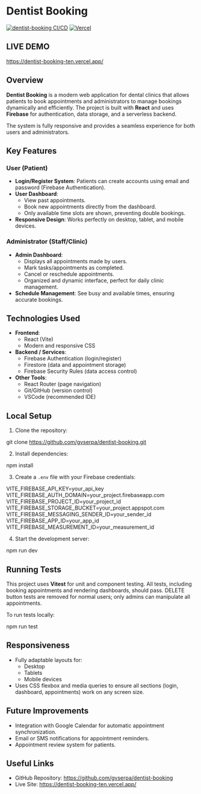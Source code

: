 # Dentist Booking

[![dentist-booking CI/CD](https://github.com/gvserpa/dentist-booking/actions/workflows/lint-test-deploy.yml/badge.svg)](https://github.com/gvserpa/dentist-booking/actions/workflows/lint-test-deploy.yml)
[![Vercel](https://img.shields.io/badge/deploy-vercel-blue)]()

## LIVE DEMO

https://dentist-booking-ten.vercel.app/

## Overview

**Dentist Booking** is a modern web application for dental clinics that allows patients to book appointments and administrators to manage bookings dynamically and efficiently. The project is built with **React** and uses **Firebase** for authentication, data storage, and a serverless backend.

The system is fully responsive and provides a seamless experience for both users and administrators.

## Key Features

### User (Patient)
- **Login/Register System**: Patients can create accounts using email and password (Firebase Authentication).  
- **User Dashboard**:
  - View past appointments.
  - Book new appointments directly from the dashboard.
  - Only available time slots are shown, preventing double bookings.
- **Responsive Design**: Works perfectly on desktop, tablet, and mobile devices.

### Administrator (Staff/Clinic)
- **Admin Dashboard**:
  - Displays all appointments made by users.
  - Mark tasks/appointments as completed.
  - Cancel or reschedule appointments.
  - Organized and dynamic interface, perfect for daily clinic management.
- **Schedule Management**: See busy and available times, ensuring accurate bookings.

## Technologies Used

- **Frontend**:
  - React (Vite)
  - Modern and responsive CSS
- **Backend / Services**:
  - Firebase Authentication (login/register)
  - Firestore (data and appointment storage)
  - Firebase Security Rules (data access control)
- **Other Tools**:
  - React Router (page navigation)
  - Git/GitHub (version control)
  - VSCode (recommended IDE)

## Local Setup

1. Clone the repository:

git clone https://github.com/gvserpa/dentist-booking.git

2. Install dependencies:

npm install

3. Create a `.env` file with your Firebase credentials:

VITE_FIREBASE_API_KEY=your_api_key  
VITE_FIREBASE_AUTH_DOMAIN=your_project.firebaseapp.com  
VITE_FIREBASE_PROJECT_ID=your_project_id  
VITE_FIREBASE_STORAGE_BUCKET=your_project.appspot.com  
VITE_FIREBASE_MESSAGING_SENDER_ID=your_sender_id  
VITE_FIREBASE_APP_ID=your_app_id  
VITE_FIREBASE_MEASUREMENT_ID=your_measurement_id

4. Start the development server:

npm run dev

## Running Tests

This project uses **Vitest** for unit and component testing. All tests, including booking appointments and rendering dashboards, should pass. DELETE button tests are removed for normal users; only admins can manipulate all appointments.

To run tests locally:

npm run test

## Responsiveness

- Fully adaptable layouts for:
  - Desktop
  - Tablets
  - Mobile devices
- Uses CSS flexbox and media queries to ensure all sections (login, dashboard, appointments) work on any screen size.

## Future Improvements

- Integration with Google Calendar for automatic appointment synchronization.  
- Email or SMS notifications for appointment reminders.  
- Appointment review system for patients.  

## Useful Links

- GitHub Repository: https://github.com/gvserpa/dentist-booking  
- Live Site: https://dentist-booking-ten.vercel.app/
